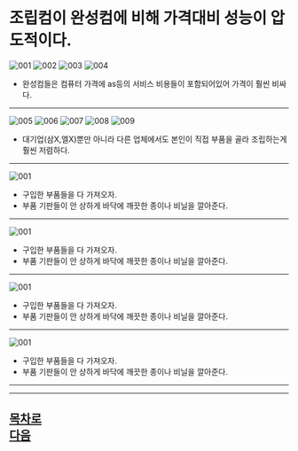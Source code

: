 조립컴이 완성컴에 비해 가격대비 성능이 압도적이다.
=======================
![001](https://github.com/isp829/-/blob/main/image/lecture1/001.PNG) 
![002](https://github.com/isp829/-/blob/main/image/lecture1/002.PNG) 
![003](https://github.com/isp829/-/blob/main/image/lecture1/003.PNG) 
![004](https://github.com/isp829/-/blob/main/image/lecture1/004.PNG) 


* 완성컴들은 컴퓨터 가격에 as등의 서비스 비용들이 포함되어있어 가격이 훨씬 비싸다.  
------------------------------------------  
![005](https://github.com/isp829/-/blob/main/image/lecture1/005.PNG)
![006](https://github.com/isp829/-/blob/main/image/lecture1/006.PNG)
![007](https://github.com/isp829/-/blob/main/image/lecture1/007.PNG)
![008](https://github.com/isp829/-/blob/main/image/lecture1/008.PNG)
![009](https://github.com/isp829/-/blob/main/image/lecture1/009.PNG)

* 대기업(삼X,엘X)뿐만 아니라 다른 업체에서도 본인이 직접 부품을 골라 조립하는게 훨씬 저렴하다.  
------------------------------------------  
![001](https://github.com/isp829/-/blob/main/image/lecture4-2/001.jpg)


* 구입한 부품들을 다 가져오자.
* 부품 기판들이 안 상하게 바닥에 깨끗한 종이나 비닐을 깔아준다. 
------------------------------------------  
![001](https://github.com/isp829/-/blob/main/image/lecture4-2/001.jpg)


* 구입한 부품들을 다 가져오자.
* 부품 기판들이 안 상하게 바닥에 깨끗한 종이나 비닐을 깔아준다. 
------------------------------------------  
![001](https://github.com/isp829/-/blob/main/image/lecture4-2/001.jpg)


* 구입한 부품들을 다 가져오자.
* 부품 기판들이 안 상하게 바닥에 깨끗한 종이나 비닐을 깔아준다. 
------------------------------------------  
![001](https://github.com/isp829/-/blob/main/image/lecture4-2/001.jpg)


* 구입한 부품들을 다 가져오자.
* 부품 기판들이 안 상하게 바닥에 깨끗한 종이나 비닐을 깔아준다. 
------------------------------------------  

------------------------------------  
[목차로](https://github.com/isp829/-/blob/main/README.md)  
[다음](https://github.com/isp829/-/blob/master/lecture/lecture2.md)  
-----------------------------
    
